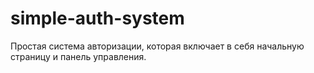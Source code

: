 # simple-auth-system
Простая система авторизации, которая включает в себя начальную страницу и панель управления.
